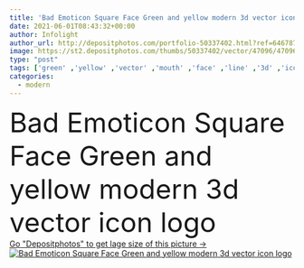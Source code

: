 ```yaml
---
title: 'Bad Emoticon Square Face Green and yellow modern 3d vector icon logo'
date: 2021-06-01T08:43:32+00:00
author: Infolight
author_url: http://depositphotos.com/portfolio-50337402.html?ref=64678756
image: https://st2.depositphotos.com/thumbs/50337402/vector/47096/470963236/api_thumb_450.jpg?forcejpeg=true
type: "post"
tags: ['green' ,'yellow' ,'vector' ,'mouth' ,'face' ,'line' ,'3d' ,'icon' ,'angry' ,'bad' ,'faces' ,'straight' ,'logo' ,'interface' ,'eps' ,'premium' ,'angry face' ,'emoticons square' ]
categories: 
  - modern
---
```

<div aling="center">
            <font size="60"> Bad Emoticon Square Face Green and yellow modern 3d vector icon logo</font>   
</div>
<div>
    <a href='https://depositphotos.com/470963236/stock-illustration-bad-emoticon-square-face-green.html?ref=64678756' target=_blank > Go "Depositphotos" to get lage size of this picture ->
        <img href='https://depositphotos.com/470963236/stock-illustration-bad-emoticon-square-face-green.html?ref=64678756' src='https://st2.depositphotos.com/50337402/47096/v/950/depositphotos_470963236-stock-illustration-bad-emoticon-square-face-green.jpg?forcejpeg=true' alt='Bad Emoticon Square Face Green and yellow modern 3d vector icon logo' >
    </a>
</div>

